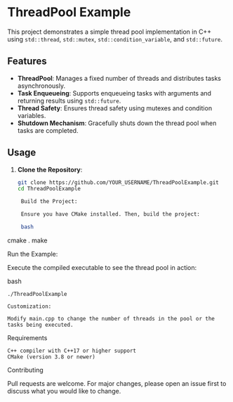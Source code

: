 # ThreadPool Example

This project demonstrates a simple thread pool implementation in C++ using `std::thread`, `std::mutex`, `std::condition_variable`, and `std::future`.

## Features

- **ThreadPool**: Manages a fixed number of threads and distributes tasks asynchronously.
- **Task Enqueueing**: Supports enqueueing tasks with arguments and returning results using `std::future`.
- **Thread Safety**: Ensures thread safety using mutexes and condition variables.
- **Shutdown Mechanism**: Gracefully shuts down the thread pool when tasks are completed.

## Usage

1. **Clone the Repository**:

   ```bash
   git clone https://github.com/YOUR_USERNAME/ThreadPoolExample.git
   cd ThreadPoolExample

    Build the Project:

    Ensure you have CMake installed. Then, build the project:

    bash

cmake .
make

Run the Example:

Execute the compiled executable to see the thread pool in action:

bash

    ./ThreadPoolExample

    Customization:

    Modify main.cpp to change the number of threads in the pool or the tasks being executed.

Requirements

    C++ compiler with C++17 or higher support
    CMake (version 3.8 or newer)

Contributing

Pull requests are welcome. For major changes, please open an issue first to discuss what you would like to change.
